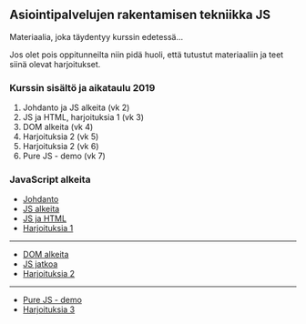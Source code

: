 ## Asiointipalvelujen rakentamisen tekniikka JS

Materiaalia, joka täydentyy kurssin edetessä...

Jos olet pois oppitunneilta niin pidä huoli, että tutustut materiaaliin ja teet siinä olevat harjoitukset.

### Kurssin sisältö ja aikataulu 2019

1. Johdanto ja JS alkeita (vk 2)
2. JS ja HTML, harjoituksia 1 (vk 3)
2. DOM alkeita (vk 4)
5. Harjoituksia 2 (vk 5)
6. Harjoituksia 2 (vk 6)
7. Pure JS - demo (vk 7)

### JavaScript alkeita

- [Johdanto](./johdanto.html)
- [JS alkeita](./alkeita.html)
- [JS ja HTML](./js_html.html)
- [Harjoituksia 1](./harjoituksia1.html)

---

- [DOM alkeita](./dom.html)
- [JS jatkoa](./jatkoa.html)
- [Harjoituksia 2](./harjoituksia2.html)

---

- [Pure JS - demo](./eventit.html)
- [Harjoituksia 3](./harjoituksia3.html)
